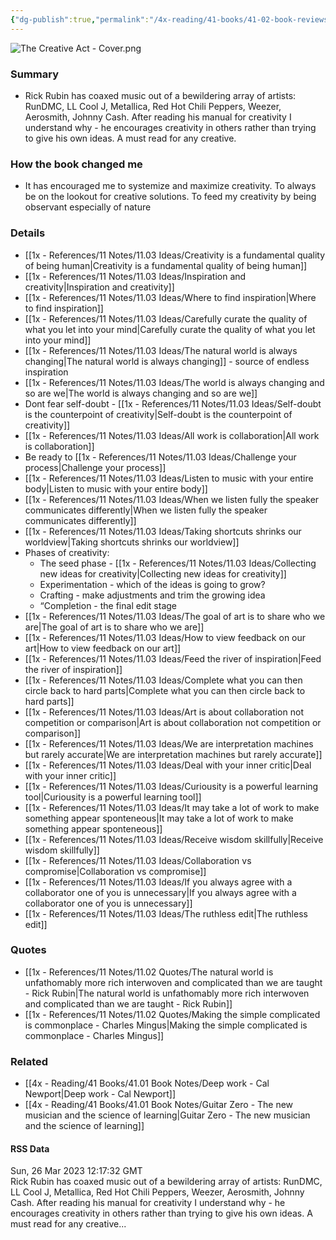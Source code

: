 ```yaml
---
{"dg-publish":true,"permalink":"/4x-reading/41-books/41-02-book-reviews/the-creative-act-a-way-of-being-rick-rubin/","title":"The Creative Act - A Way of Being - Rick Rubin","dgShowBacklinks":false}
---
```



![The Creative Act - Cover.png](/img/user/4x%20-%20Reading/41%20Books/41.02%20Book%20reviews/The%20Creative%20Act%20-%20Cover.png)

### Summary
- Rick Rubin has coaxed music out of a bewildering array of artists: RunDMC, LL Cool J, Metallica, Red Hot Chili Peppers, Weezer, Aerosmith, Johnny Cash. After reading his manual for creativity I understand why - he encourages creativity in others rather than trying to give his own ideas. A must read for any creative.

### How the book changed me
- It has encouraged me to systemize and maximize creativity. To always be on the lookout for creative solutions. To feed my creativity by being observant especially of nature

### Details
- [[1x - References/11 Notes/11.03 Ideas/Creativity is a fundamental quality of being human\|Creativity is a fundamental quality of being human]]
- [[1x - References/11 Notes/11.03 Ideas/Inspiration and creativity\|Inspiration and creativity]]
- [[1x - References/11 Notes/11.03 Ideas/Where to find inspiration\|Where to find inspiration]]
- [[1x - References/11 Notes/11.03 Ideas/Carefully curate the quality of what you let into your mind\|Carefully curate the quality of what you let into your mind]]
- [[1x - References/11 Notes/11.03 Ideas/The natural world is always changing\|The natural world is always changing]] - source of endless inspiration
- [[1x - References/11 Notes/11.03 Ideas/The world is always changing and so are we\|The world is always changing and so are we]]
- Dont fear self-doubt - [[1x - References/11 Notes/11.03 Ideas/Self-doubt is the counterpoint of creativity\|Self-doubt is the counterpoint of creativity]]
- [[1x - References/11 Notes/11.03 Ideas/All work is collaboration\|All work is collaboration]]
- Be ready to [[1x - References/11 Notes/11.03 Ideas/Challenge your process\|Challenge your process]]
- [[1x - References/11 Notes/11.03 Ideas/Listen to music with your entire body\|Listen to music with your entire body]]
- [[1x - References/11 Notes/11.03 Ideas/When we listen fully the speaker communicates differently\|When we listen fully the speaker communicates differently]]
- [[1x - References/11 Notes/11.03 Ideas/Taking shortcuts shrinks our worldview\|Taking shortcuts shrinks our worldview]]
- Phases of creativity:
	- The seed phase - [[1x - References/11 Notes/11.03 Ideas/Collecting new ideas for creativity\|Collecting new ideas for creativity]] 
	- Experimentation - which of the ideas is going to grow?
	- Crafting - make adjustments and trim the growing idea 
	- “Completion - the final edit stage
- [[1x - References/11 Notes/11.03 Ideas/The goal of art is to share who we are\|The goal of art is to share who we are]]
- [[1x - References/11 Notes/11.03 Ideas/How to view feedback on our art\|How to view feedback on our art]]
- [[1x - References/11 Notes/11.03 Ideas/Feed the river of inspiration\|Feed the river of inspiration]]
- [[1x - References/11 Notes/11.03 Ideas/Complete what you can then circle back to hard parts\|Complete what you can then circle back to hard parts]]
- [[1x - References/11 Notes/11.03 Ideas/Art is about collaboration not competition or comparison\|Art is about collaboration not competition or comparison]]
- [[1x - References/11 Notes/11.03 Ideas/We are interpretation machines but rarely accurate\|We are interpretation machines but rarely accurate]]
- [[1x - References/11 Notes/11.03 Ideas/Deal with your inner critic\|Deal with your inner critic]]
- [[1x - References/11 Notes/11.03 Ideas/Curiousity is a powerful learning tool\|Curiousity is a powerful learning tool]]
- [[1x - References/11 Notes/11.03 Ideas/It may take a lot of work to make something appear sponteneous\|It may take a lot of work to make something appear sponteneous]]
- [[1x - References/11 Notes/11.03 Ideas/Receive wisdom skillfully\|Receive wisdom skillfully]]
- [[1x - References/11 Notes/11.03 Ideas/Collaboration vs compromise\|Collaboration vs compromise]]
- [[1x - References/11 Notes/11.03 Ideas/If you always agree with a collaborator one of you is unnecessary\|If you always agree with a collaborator one of you is unnecessary]]
- [[1x - References/11 Notes/11.03 Ideas/The ruthless edit\|The ruthless edit]]

### Quotes
- [[1x - References/11 Notes/11.02 Quotes/The natural world is unfathomably more rich interwoven and complicated than we are taught - Rick Rubin\|The natural world is unfathomably more rich interwoven and complicated than we are taught - Rick Rubin]]
- [[1x - References/11 Notes/11.02 Quotes/Making the simple complicated is commonplace - Charles Mingus\|Making the simple complicated is commonplace - Charles Mingus]]

### Related
- [[4x - Reading/41 Books/41.01 Book Notes/Deep work - Cal Newport\|Deep work - Cal Newport]]
- [[4x - Reading/41 Books/41.01 Book Notes/Guitar Zero - The new musician and the science of learning\|Guitar Zero - The new musician and the science of learning]]

#### RSS Data
<div class='date'>Sun, 26 Mar 2023 12:17:32 GMT</div>
<div class='description'>Rick Rubin has coaxed music out of a bewildering array of artists: RunDMC, LL Cool J, Metallica, Red Hot Chili Peppers, Weezer, Aerosmith, Johnny Cash. After reading his manual for creativity I understand why - he encourages creativity in others rather than trying to give his own ideas. A must read for any creative...</div>
